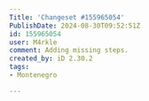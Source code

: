 ```yaml
---
Title: 'Changeset #155965054'
PublishDate: 2024-08-30T09:52:51Z
id: 155965054
user: M4rkle
comment: Adding missing steps.
created_by: iD 2.30.2
tags:
- Montenegro

---
```

